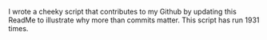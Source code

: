 I wrote a cheeky script that contributes to my Github by updating this ReadMe to illustrate why more than commits matter. This script has run 1931 times.
